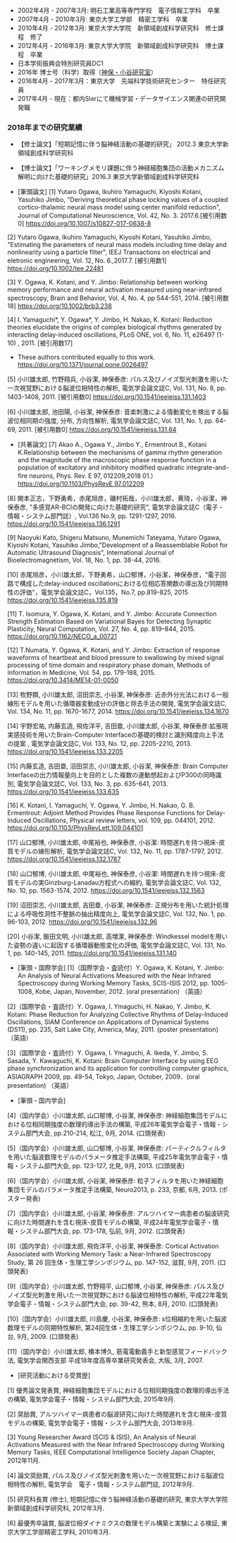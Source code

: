 

- 2002年4月 - 2007年3月: 明石工業高等専門学校　電子情報工学科　卒業
- 2007年4月 - 2010年3月: 東京大学工学部　精密工学科　卒業
- 2010年4月 - 2012年3月: 東京大学大学院　新領域創成科学研究科　修士課程　修了
- 2012年4月 - 2016年3月: 東京大学大学院　新領域創成科学研究科　博士課程　卒業
- 日本学術振興会特別研究員DC1
- 2016年 博士号（科学）取得（[神保・小谷研究室](http://neuron.t.u-tokyo.ac.jp/)）
- 2016年4月 - 2017年3月：東京大学　先端科学技術研究センター　特任研究員
- 2017年4月 - 現在：都内SIerにて機械学習・データサイエンス関連の研究開発職
    

### 2018年までの研究業績

- 【修士論文】「短期記憶に伴う脳神経活動の基礎的研究」 2012.3 東京大学新領域創成科学研究科
 
- 【博士論文】「ワーキングメモリ課題に伴う神経細胞集団の活動メカニズム解明に向けた基礎的研究」2016.3 東京大学新領域創成科学研究科
 
-  [筆頭論文]
[1] Yutaro Ogawa, Ikuhiro Yamaguchi, Kiyoshi Kotani, Yasuhiko Jimbo, "Deriving theoretical phase locking values of a coupled cortico-thalamic neural mass model using center manifold reduction", Journal of Computational Neuroscience, Vol. 42, No. 3. 2017.6.[被引用数0]
https://doi.org/10.1007/s10827-017-0638-8

[2] Yutaro Ogawa, Ikuhiro Yamaguchi, Kiyoshi Kotani, Yasuhiko Jimbo, "Estimating the parameters of neural mass models including time delay and nonlinearity using a particle filter", IEEJ Transactions on electrical and eletronic engineering, Vol. 12, No. 6.,2017.7. [被引用数1]
https://doi.org/10.1002/tee.22481

[3] Y. Ogawa, K. Kotani, and Y. Jimbo: Relationship between working memory performance and neural activation measured using near-infrared spectroscopy, Brain and Behavior, Vol. 4, No. 4, pp 544-551, 2014. [被引用数18]
https://doi.org/10.1002/brb3.238

[4] I. Yamaguchi*, Y. Ogawa*, Y. Jimbo, H. Nakao, K. Kotani: Reduction theories elucidate the origins of complex biological rhythms generated by interacting delay-induced oscillations, PLoS ONE, vol. 6, No. 11, e26497 (1-10) , 2011. [被引用数17]
* These authors contributed equally to this work.
https://doi.org/10.1371/journal.pone.0026497

[5] 小川雄太郎, 竹野翔兵, 小谷潔, 神保泰彦: パルス及びノイズ型光刺激を用いた一次視覚野における脳波位相特性の解析, 電気学会論文誌C, Vol. 131, No. 8, pp. 1403-1408, 2011. [被引用数0]
https://doi.org/10.1541/ieejeiss.131.1403

[6] 小川雄太郎, 池田陽, 小谷潔, 神保泰彦: 音楽刺激による情動変化を検出する脳波位相同期の強度, 分布, 方向性解析, 電気学会論文誌C, Vol. 131, No. 1, pp. 64-69, 2011. [被引用数0]
https://doi.org/10.1541/ieejeiss.131.64

- [共著論文]
[7] Akao A., Ogawa Y., Jimbo Y., Ermentrout B., Kotani K.Relationship between the mechanisms of gamma rhythm generation and the magnitude of the macroscopic phase response function in a population of excitatory and inhibitory modified quadratic integrate-and-fire neurons, Phys. Rev. E 97, 012209,2018 01.）
https://doi.org/10.1103/PhysRevE.97.012209

[8] 関本正志，下野勇希，赤尾旭彦，磯村拓哉，小川雄太郎，黄琦，小谷潔，神保泰彦, "多感覚AR-BCIの開発に向けた基礎的研究", 電気学会論文誌C（電子・情報・システム部門誌）, Vol.136 No.9, pp. 1291-1297, 2016.
https://doi.org/10.1541/ieejeiss.136.1291

[9] Naoyuki Kato, Shigeru Matsuno, Munemichi Tateyama, Yutaro Ogawa, Kiyoshi Kotani, Yasuhiko Jimbo,"Development of a Reassemblable Robot for Automatic Ultrasound Diagnosis", International Journal of Bioelectromagnetism, Vol. 18, No. 1, pp. 38-44, 2016.

[10] 赤尾旭彦，小川雄太郎，下野勇希，山口郁博，小谷潔，神保泰彦，“電子回路で構成したdelay-induced oscillationにおける位相応答関数の導出及び同期特性の評価”，電気学会論文誌C，Vol.135，No.7, pp.819-825, 2015
https://doi.org/10.1541/ieejeiss.135.819

[11] T. Isomura, Y. Ogawa, K. Kotani, and Y. Jimbo: Accurate Connection Strength Estimation Based on Variational Bayes for Detecting Synaptic Plasticity, Neural Computation, Vol. 27, No. 4, pp. 819–844, 2015.
https://doi.org/10.1162/NECO_a_00721

[12] T.Numata, Y. Ogawa, K. Kotani, and Y. Jimbo: Extraction of response waveforms of heartbeat and blood pressure to swallowing by mixed signal processing of time domain and respiratory phase domain, Methods of Information in Medicine, Vol. 54, pp. 179-188, 2015.
https://doi.org/10.3414/ME14-01-0050

[13] 牧野類, 小川雄太郎, 沼田崇志, 小谷潔, 神保泰彦: 近赤外分光法における一般線形モデルを用いた循環器変動成分の評価と除去手法の開発, 電気学会論文誌C, Vol. 134, No. 11, pp. 1670-1677, 2014.
https://doi.org/10.1541/ieejeiss.134.1670

[14] 宇野宏祐, 内藤玄造, 飛佐洋平, 吉田塁, 小川雄太郎, 小谷潔, 神保泰彦:拡張現実感技術を用いたBrain-Computer Interfaceの基礎的検討と識別精度向上手法の提案 , 電気学会論文誌C, Vol. 133, No. 12, pp. 2205-2210, 2013.
https://doi.org/10.1541/ieejeiss.133.2205

[15] 内藤玄造, 吉田塁, 沼田崇志, 小川雄太郎, 小谷潔, 神保泰彦: Brain Computer Interfaceの出力情報量向上を目的とした複数の運動想起およびP300の同時識別, 電気学会論文誌C, Vol. 133, No. 3, pp. 635-641, 2013.
https://doi.org/10.1541/ieejeiss.133.635

[16] K. Kotani, I. Yamaguchi, Y. Ogawa, Y. Jimbo, H. Nakao, G. B. Ermentrout: Adjoint Method Provides Phase Response Functions for Delay-Induced Oscillations, Physical review letters, vol. 109, pp. 044101, 2012.
https://doi.org/10.1103/PhysRevLett.109.044101

[17] 山口郁博, 小川雄太郎, 中尾裕也, 神保泰彦, 小谷潔: 時間遅れを持つ視床-皮質モデルの線形解析, 電気学会論文誌C, Vol. 132, No. 11, pp. 1787-1797, 2012.
https://doi.org/10.1541/ieejeiss.132.1787

[18] 山口郁博, 小川雄太郎, 中尾裕也, 神保泰彦, 小谷潔: 時間遅れを持つ視床-皮質モデルの実Ginzburg-Lanadau方程式への縮約, 電気学会論文誌C, Vol. 132, No. 10, pp. 1563-1574, 2012.
https://doi.org/10.1541/ieejeiss.132.1563

[19] 沼田崇志, 小川雄太郎, 吉田塁, 小谷潔, 神保泰彦: 正規分布を用いた統計処理による呼吸性洞性不整脈の抽出精度向上, 電気学会論文誌C, Vol. 132, No. 1, pp. 96-103, 2012.
https://doi.org/10.1541/ieejeiss.132.96

[20] 小谷潔, 飯田文明, 小川雄太郎, 高増潔, 神保泰彦: Windkessel modelを用いた姿勢の違いに起因する循環器動態変化の評価, 電気学会論文誌C, Vol. 131, No. 1, pp. 140-145, 2011.
https://doi.org/10.1541/ieejeiss.131.140

- [筆頭・国際学会]
[1]（国際学会・査読付）Y. Ogawa, K. Kotani, Y. Jimbo: An Analysis of Neural Activations Measured with the Near Infrared Spectroscopy during Working Memory Tasks, SCIS-ISIS 2012, pp. 1005-1008, Kobe, Japan, November, 2012. (oral presentation) （英語）

[2]（国際学会・査読付）Y. Ogawa, I. Ymaguchi, H. Nakao, Y. Jimbo, K. Kotani: Phase Reduction for Analyzing Collective Rhythms of Delay-Induced Oscillations, SIAM Conference on Applications of Dynamical Systems (DS11), pp. 235, Salt Lake City, America, May, 2011.  (poster presentation) （英語）

[3]（国際学会・査読付）Y. Ogawa, I. Ymaguchi, A. Ikeda, Y. Jimbo, S. Sasada, Y. Kawaguchi, K. Kotani: Brain Computer Interface by using EEG phase synchronization and its application for controlling computer graphics, ASIAGRAPH 2009, pp. 49-54, Tokyo, Japan, October, 2009．(oral presentation) （英語）

- [筆頭・国内学会]

[4]（国内学会）小川雄太郎, 山口郁博, 小谷潔, 神保泰彦: 神経細胞集団モデルにおける位相同期強度の数理的導出手法の構築, 平成26年電気学会電子・情報・システム部門大会, pp.210-214, 松江, 9月, 2014. (口頭発表)

[5]（国内学会）小川雄太郎, 山口郁博, 小谷潔, 神保泰彦: パーティクルフィルタを用いた脳波数理モデルのパラメータ推定手法構築, 平成25年電気学会電子・情報・システム部門大会, pp. 123-127, 北見, 9月, 2013. (口頭発表)  

[6]（国内学会）小川雄太郎, 小谷潔, 神保泰彦: 粒子フィルタを用いた神経細胞集団モデルのパラメータ推定手法構築, Neuro2013, p. 233, 京都, 6月, 2013. (ポスター発表)

[7]（国内学会）小川雄太郎, 小谷潔, 神保泰彦: アルツハイマー病患者の脳波研究に向けた時間遅れを含む視床-皮質モデルの構築, 平成24年電気学会電子・情報・システム部門大会, pp. 173-178, 弘前, 9月, 2012. (口頭発表)

[8]（国内学会）小川雄太郎, 飛佐洋平, 小谷潔, 神保泰彦: Cortical Activation Associated with Working Memory Task: a Near-Infrared Spectroscopy Study, 第 26 回生体・生理工学シンポジウム, pp. 147-152, 滋賀, 9月, 2011. (口頭発表)

[9]（国内学会）小川雄太郎, 竹野翔平, 山口郁博, 小谷潔, 神保泰彦: パルス及びノイズ型光刺激を用いた一次視覚野における脳波位相特性の解析, 平成22年電気学会電子・情報・システム部門大会, pp. 39-42, 熊本, 8月, 2010. (口頭発表)

[10]（国内学会）小川雄太郎, 川島慶, 小谷潔, 神保泰彦: s位相縮約を用いた脳波数理モデルの同期特性解析, 第24回生体・生理工学シンポジウム, pp. 9-10, 仙台, 9月, 2009. (口頭発表)

[11]（国内学会）小川雄太郎, 椿本博久, 筋電電動義手と新型感覚フィードバック法, 電気学会関西支部 平成18年度高専卒業研究発表会, 大阪, 3月, 2007.


- [研究活動における受賞歴]

[1] 優秀論文発表賞, 神経細胞集団モデルにおける位相同期強度の数理的導出手法の構築, 電気学会電子・情報・システム部門大会, 2015年9月.

[2] 奨励賞, アルツハイマー病患者の脳波研究に向けた時間遅れを含む視床-皮質モデルの構築, 電気学会電子・情報・システム部門大会, 2013年9月. 

[3] Young Researcher Award (SCIS & ISIS), An Analysis of Neural Activations Measured with the Near Infrared Spectroscopy during Working Memory Tasks, IEEE Computational Intelligence Society Japan Chapter, 2012年11月. 

[4] 論文奨励賞, パルス及びノイズ型光刺激を用いた一次視覚野における脳波位相特性の解析, 電気学会　電子・情報・システム部門誌, 2012年9月.

[5] 研究科長賞 (修士), 短期記憶に伴う脳神経活動の基礎的研究, 東京大学大学院新領域創成科学研究科, 2012年3月.

[6] 最優秀卒論賞, 脳波位相ダイナミクスの数理モデル構築と実験による検証, 東京大学工学部精密工学科, 2010年3月.

